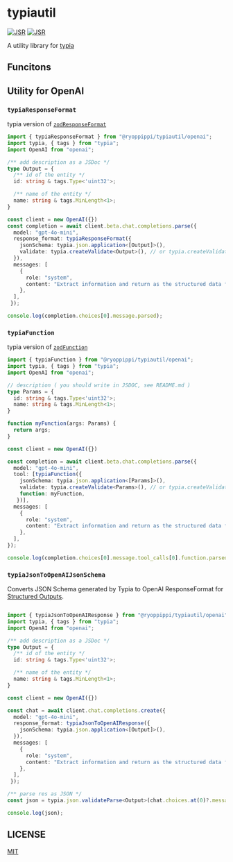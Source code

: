 # typiautil

[![JSR](https://jsr.io/badges/@ryoppippi/typiautil)](https://jsr.io/@ryoppippi/typiautil)
[![JSR](https://jsr.io/badges/@ryoppippi/typiautil/score)](https://jsr.io/@ryoppippi/typiautil)

A utility library for [typia](https://typia.io/)

## Funcitons 

## Utility for OpenAI


### `typiaResponseFormat`

typia version of [`zodResponseFormat`](https://github.com/openai/openai-node/blob/31e4afd6ca50e8e2560598296c099390c5956e31/src/helpers/zod.ts#L56-L73)

```ts
import { typiaResponseFormat } from "@ryoppippi/typiautil/openai";
import typia, { tags } from "typia";
import OpenAI from "openai";

/** add description as a JSDoc */
type Output = {
  /** id of the entity */
  id: string & tags.Type<'uint32'>;

  /** name of the entity */
  name: string & tags.MinLength<1>;
}

const client = new OpenAI({})
const completion = await client.beta.chat.completions.parse({
  model: "gpt-4o-mini",
  response_format: typiaResponseFormat({
    jsonSchema: typia.json.application<[Output]>(),
    validate: typia.createValidate<Output>(), // or typia.createValidateEquals<Output>()
  }),
  messages: [
    {
      role: "system",
      content: "Extract information and return as the structured data following schema",
    },
  ],
 });

console.log(completion.choices[0].message.parsed);
```

### `typiaFunction`

typia version of [`zodFunction`](https://github.com/openai/openai-node/blob/31e4afd6ca50e8e2560598296c099390c5956e31/src/helpers/zod.ts#L80-L106)

```ts
import { typiaFunction } from "@ryoppippi/typiautil/openai";
import typia, { tags } from "typia";
import OpenAI from "openai";

// description ( you should write in JSDOC, see README.md )
type Params = {
  id: string & tags.Type<'uint32'>;
  name: string & tags.MinLength<1>;
}

function myFunction(args: Params) {
  return args;
}

const client = new OpenAI({})

const completion = await client.beta.chat.completions.parse({
  model: "gpt-4o-mini",
  tool: [typiaFunction({
    jsonSchema: typia.json.application<[Params]>(),
    validate: typia.createValidate<Params>(), // or typia.createValidateEquals<Params>()
    function: myFunction,
   })],
  messages: [
    {
      role: "system",
      content: "Extract information and return as the structured data following schema",
    },
  ],
});

console.log(completion.choices[0].message.tool_calls[0].function.parsed_arguments);
```


### `typiaJsonToOpenAIJsonSchema`

Converts JSON Schema generated by Typia to OpenAI ResponseFormat for [Structured Outputs](https://platform.openai.com/docs/guides/structured-outputs).


```ts

import { typiaJsonToOpenAIResponse } from "@ryoppippi/typiautil/openai";
import typia, { tags } from "typia";
import OpenAI from "openai";

/** add description as a JSDoc */
type Output = {
  /** id of the entity */
  id: string & tags.Type<'uint32'>;

  /** name of the entity */
  name: string & tags.MinLength<1>;
}

const client = new OpenAI({})

const chat = await client.chat.completions.create({
  model: "gpt-4o-mini",
  response_format: typiaJsonToOpenAIResponse({
    jsonSchema: typia.json.application<[Output]>(),
  }),
  messages: [
    {
      role: "system",
      content: "Extract information and return as the structured data following schema",
    },
  ],
 });

/** parse res as JSON */
const json = typia.json.validateParse<Output>(chat.choices.at(0)?.message.content as string)

console.log(json);
```

## LICENSE

[MIT](./LICENSE)

